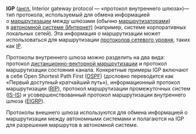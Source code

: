**IGP** ([англ.](https://ru.wikipedia.org/wiki/%D0%90%D0%BD%D0%B3%D0%BB%D0%B8%D0%B9%D1%81%D0%BA%D0%B8%D0%B9_%D1%8F%D0%B7%D1%8B%D0%BA "Английский язык") Interior gateway protocol — «протокол внутреннего шлюза»)— тип протокола, используемый для обмена информацией о [маршрутизации](https://ru.wikipedia.org/wiki/%D0%9C%D0%B0%D1%80%D1%88%D1%80%D1%83%D1%82%D0%B8%D0%B7%D0%B0%D1%86%D0%B8%D1%8F "Маршрутизация") между шлюзами (обычно [маршрутизаторами](https://ru.wikipedia.org/wiki/%D0%9C%D0%B0%D1%80%D1%88%D1%80%D1%83%D1%82%D0%B8%D0%B7%D0%B0%D1%82%D0%BE%D1%80 "Маршрутизатор")) в [автономной системе (Интернет)](https://ru.wikipedia.org/wiki/%D0%90%D0%B2%D1%82%D0%BE%D0%BD%D0%BE%D0%BC%D0%BD%D0%B0%D1%8F_%D1%81%D0%B8%D1%81%D1%82%D0%B5%D0%BC%D0%B0_(%D0%98%D0%BD%D1%82%D0%B5%D1%80%D0%BD%D0%B5%D1%82) "Автономная система (Интернет)") (например, системе корпоративных локальных сетей). Эта информация о маршрутизации может использоваться для маршрутизации [протоколов сетевого уровня](https://ru.wikipedia.org/wiki/%D0%9F%D1%80%D0%BE%D1%82%D0%BE%D0%BA%D0%BE%D0%BB%D1%8B_%D1%81%D0%B5%D1%82%D0%B5%D0%B2%D0%BE%D0%B3%D0%BE_%D1%83%D1%80%D0%BE%D0%B2%D0%BD%D1%8F "Протоколы сетевого уровня"), таких как [IP](https://ru.wikipedia.org/wiki/IP "IP").

Протоколы внутреннего шлюза можно разделить на два вида: протокол [дистанционно-векторной маршрутизации](https://ru.wikipedia.org/wiki/%D0%94%D0%B8%D1%81%D1%82%D0%B0%D0%BD%D1%86%D0%B8%D0%BE%D0%BD%D0%BD%D0%BE-%D0%B2%D0%B5%D0%BA%D1%82%D0%BE%D1%80%D0%BD%D0%B0%D1%8F_%D0%BC%D0%B0%D1%80%D1%88%D1%80%D1%83%D1%82%D0%B8%D0%B7%D0%B0%D1%86%D0%B8%D1%8F "Дистанционно-векторная маршрутизация") и протокол маршрутизации состояния канала. Конкретные примеры IGP включают в себя Open Shortest Path First ([OSPF](https://ru.wikipedia.org/wiki/OSPF "OSPF")) (дословно переводится как «Первый доступный кратчайший путь»), информационный протокол маршрутизации ([RIP](https://ru.wikipedia.org/wiki/RIP_(%D1%81%D0%B5%D1%82%D0%B5%D0%B2%D0%BE%D0%B9_%D0%BF%D1%80%D0%BE%D1%82%D0%BE%D0%BA%D0%BE%D0%BB) "RIP (сетевой протокол)")), протокол маршрутизации промежуточных систем ([IS-IS](https://ru.wikipedia.org/wiki/IS-IS "IS-IS")) и усовершенствованный протокол маршрутизации внутреннего шлюза ([EIGRP](https://ru.wikipedia.org/wiki/EIGRP "EIGRP")).

Протоколы внешнего шлюза используются для обмена информацией о маршрутизации между автономными системами и полагаются на IGP для разрешения маршрутов в автономной системе.